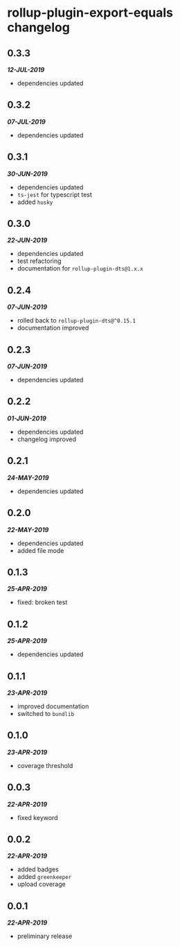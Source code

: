 # rollup-plugin-export-equals changelog

## 0.3.3

***12-JUL-2019***

* dependencies updated

## 0.3.2

***07-JUL-2019***

* dependencies updated

## 0.3.1

***30-JUN-2019***

* dependencies updated
* `ts-jest` for typescript test
* added `husky`

## 0.3.0

***22-JUN-2019***

* dependencies updated
* test refactoring
* documentation for `rollup-plugin-dts@1.x.x`

## 0.2.4

***07-JUN-2019***

* rolled back to `rollup-plugin-dts@^0.15.1`
* documentation improved

## 0.2.3

***07-JUN-2019***

* dependencies updated

## 0.2.2

***01-JUN-2019***

* dependencies updated
* changelog improved

## 0.2.1

***24-MAY-2019***

* dependencies updated

## 0.2.0

***22-MAY-2019***

* dependencies updated
* added file mode

## 0.1.3

***25-APR-2019***

* fixed: broken test

## 0.1.2

***25-APR-2019***

* dependencies updated

## 0.1.1

***23-APR-2019***

* improved documentation
* switched to `bundlib`

## 0.1.0

***23-APR-2019***

* coverage threshold

## 0.0.3

***22-APR-2019***

* fixed keyword

## 0.0.2

***22-APR-2019***

* added badges
* added `greenkeeper`
* upload coverage

## 0.0.1

***22-APR-2019***

* preliminary release
